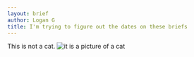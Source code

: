 ```yaml
---
layout: brief
author: Logan G
title: I'm trying to figure out the dates on these briefs
---
```

This is not a cat.
![it is a picture of a cat](/briefs/03/cat.jpeg)